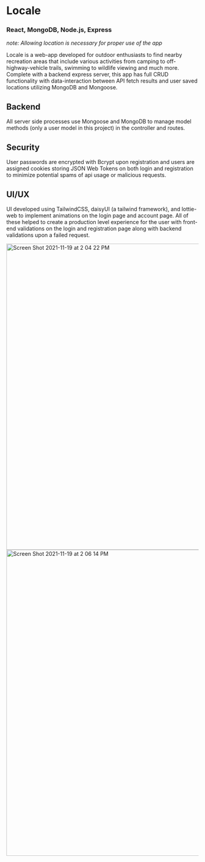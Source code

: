 # Locale
### React, MongoDB, Node.js, Express
*note: Allowing location is necessary for proper use of the app*

Locale is a web-app developed for outdoor enthusiasts to find nearby recreation areas that include various activities from camping to off-highway-vehicle trails, swimming to wildlife viewing and much more. Complete with a backend express server, this app has full CRUD functionality with data-interaction between API fetch results and user saved locations utilizing MongoDB and Mongoose.

## Backend
All server side processes use Mongoose and MongoDB to manage model methods (only a user model in this project) in the controller and routes.

## Security
User passwords are encrypted with Bcrypt upon registration and users are assigned cookies storing JSON Web Tokens on both login and registration to minimize potential spams of api usage or malicious requests. 

## UI/UX
UI developed using TailwindCSS, daisyUI (a tailwind framework), and lottie-web to implement animations on the login page and account page. All of these helped to create a production level experience for the user with front-end validations on the login and registration page along with backend validations upon a failed request.

<img width="800" alt="Screen Shot 2021-11-19 at 2 04 22 PM" src="https://user-images.githubusercontent.com/85842462/142691465-991b0d90-b585-4dda-bffb-18018d8d248a.png">

<img width="800" alt="Screen Shot 2021-11-19 at 2 06 14 PM" src="https://user-images.githubusercontent.com/85842462/142691644-6762898d-da16-48c3-949e-ec37b30a116f.png">
